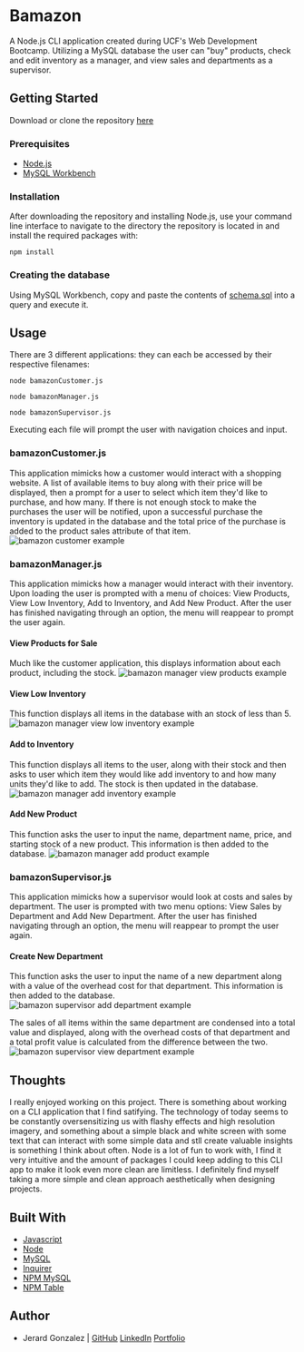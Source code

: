# Bamazon

A Node.js CLI application created during UCF's Web Development Bootcamp. Utilizing a MySQL database the user can "buy" products, check and edit inventory as a manager, and view sales and departments as a supervisor.

## Getting Started

Download or clone the repository [here](https://github.com/onieronaut/bamazon)

### Prerequisites

* [Node.js](https://nodejs.org/en/)
* [MySQL Workbench](https://www.mysql.com/products/workbench/)

### Installation

After downloading the repository and installing Node.js, use your command line interface to navigate to the directory the repository is located in and install the required packages with:

    npm install

### Creating the database

Using MySQL Workbench, copy and paste the contents of [schema.sql](schema.sql) into a query and execute it.

## Usage

There are 3 different applications: they can each be accessed by their respective filenames:

    node bamazonCustomer.js

    node bamazonManager.js

    node bamazonSupervisor.js

Executing each file will prompt the user with navigation choices and input.

### bamazonCustomer.js

This application mimicks how a customer would interact with a shopping website. A list of available items to buy along with their price will be displayed, then a prompt for a user to select which item they'd like to purchase, and how many. If there is not enough stock to make the purchases the user will be notified, upon a successful purchase the inventory is updated in the database and the total price of the purchase is added to the product sales attribute of that item.
![bamazon customer example](assets/examples/bamazon_customer.gif)


### bamazonManager.js

This application mimicks how a manager would interact with their inventory. Upon loading the user is prompted with a menu of choices: View Products, View Low Inventory, Add to Inventory, and Add New Product. After the user has finished navigating through an option, the menu will reappear to prompt the user again.

#### View Products for Sale

Much like the customer application, this displays information about each product, including the stock.
![bamazon manager view products example](assets/examples/bamazon_manager_view_products.gif)


#### View Low Inventory

This function displays all items in the database with an stock of less than 5.
![bamazon manager view low inventory example](assets/examples/bamazon_manager_view_low_inventory.gif)

#### Add to Inventory

This function displays all items to the user, along with their stock and then asks to user which item they would like add inventory to and how many units they'd like to add. The stock is then updated in the database.
![bamazon manager add inventory example](assets/examples/bamazon_manager_add_inventory.gif)

#### Add New Product

This function asks the user to input the name, department name, price, and starting stock of a new product. This information is then added to the database.
![bamazon manager add product example](assets/examples/bamazon_manager_add_product.gif)

### bamazonSupervisor.js

This application mimicks how a supervisor would look at costs and sales by department. The user is prompted with two menu options: View Sales by Department and Add New Department. After the user has finished navigating through an option, the menu will reappear to prompt the user again.

#### Create New Department

This function asks the user to input the name of a new department along with a value of the overhead cost for that department. This information is then added to the database.
![bamazon supervisor add department example](assets/examples/bamazon_supervisor_add_department.gif)


The sales of all items within the same department are condensed into a total value and displayed, along with the overhead costs of that department and a total profit value is calculated from the difference between the two.
![bamazon supervisor view department example](assets/examples/bamazon_supervisor_view_department.gif)

## Thoughts

I really enjoyed working on this project. There is something about working on a CLI application that I find satifying. The technology of today seems to be constantly oversensitizing us with flashy effects and high resolution imagery, and something about a simple black and white screen with some text that can interact with some simple data and stll create valuable insights is something I think about often. Node is a lot of fun to work with, I find it very intuitive and the amount of packages I could keep adding to this CLI app to make it look even more clean are limitless. I definitely find myself taking a more simple and clean approach aesthetically when designing projects.

## Built With

* [Javascript](https://www.javascript.com/)
* [Node](https://nodejs.org/en/)
* [MySQL](https://www.mysql.com)
* [Inquirer](https://www.npmjs.com/package/inquirer)
* [NPM MySQL](https://www.npmjs.com/package/mysql)
* [NPM Table](https://www.npmjs.com/package/table)

## Author

* Jerard Gonzalez | [GitHub](https://github.com/onieronaut) [LinkedIn](https://www.linkedin.com/in/jerardgonzalez/) [Portfolio](https://onieronaut.github.io/)
